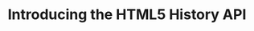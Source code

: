 ---
title: Introducing the HTML5 History API
authors:
- mike-taylor
- chris-mills
layout: article
---
